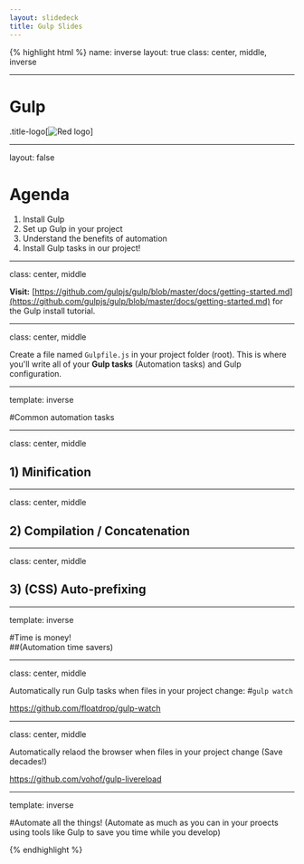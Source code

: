 ```yaml
---
layout: slidedeck
title: Gulp Slides
---
```


{% highlight html %}
name: inverse
layout: true
class: center, middle, inverse

---

# Gulp 

.title-logo[![Red logo](/public/img/red-logo-white.svg)]

---
layout: false

# Agenda

1. Install Gulp
2. Set up Gulp in your project
3. Understand the benefits of automation
4. Install Gulp tasks in our project!

---
class: center, middle

**Visit:** [https://github.com/gulpjs/gulp/blob/master/docs/getting-started.md](https://github.com/gulpjs/gulp/blob/master/docs/getting-started.md) for the Gulp install tutorial.

---
class: center, middle

Create a file named `Gulpfile.js` in your project folder (root).
This is where you'll write all of your **Gulp tasks** (Automation tasks) and Gulp configuration.

---
template: inverse

#Common automation tasks

---
class: center, middle

## 1) Minification

---
class: center, middle

## 2) Compilation / Concatenation

---
class: center, middle

## 3) (CSS) Auto-prefixing

---
template: inverse

#Time is money!<br>
##(Automation time savers)

---
class: center, middle

Automatically run Gulp tasks when files in your project change:
#`gulp watch`

https://github.com/floatdrop/gulp-watch

---
class: center, middle

Automatically relaod the browser when files in your project change
(Save decades!)

https://github.com/vohof/gulp-livereload

---
template: inverse

#Automate all the things!
(Automate as much as you can in your proects using tools like Gulp to save you time while you develop)


{% endhighlight %}
